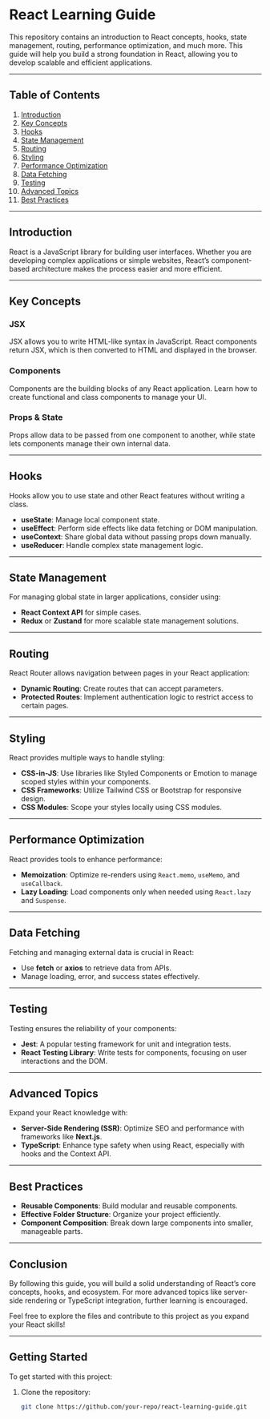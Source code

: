 # React Learning Guide

This repository contains an introduction to React concepts, hooks, state management, routing, performance optimization, and much more. This guide will help you build a strong foundation in React, allowing you to develop scalable and efficient applications.

---

## Table of Contents
1. [Introduction](#introduction)
2. [Key Concepts](#key-concepts)
3. [Hooks](#hooks)
4. [State Management](#state-management)
5. [Routing](#routing)
6. [Styling](#styling)
7. [Performance Optimization](#performance-optimization)
8. [Data Fetching](#data-fetching)
9. [Testing](#testing)
10. [Advanced Topics](#advanced-topics)
11. [Best Practices](#best-practices)

---

## Introduction

React is a JavaScript library for building user interfaces. Whether you are developing complex applications or simple websites, React’s component-based architecture makes the process easier and more efficient.

---

## Key Concepts

### JSX
JSX allows you to write HTML-like syntax in JavaScript. React components return JSX, which is then converted to HTML and displayed in the browser.

### Components
Components are the building blocks of any React application. Learn how to create functional and class components to manage your UI.

### Props & State
Props allow data to be passed from one component to another, while state lets components manage their own internal data.

---

## Hooks

Hooks allow you to use state and other React features without writing a class.

- **useState**: Manage local component state.
- **useEffect**: Perform side effects like data fetching or DOM manipulation.
- **useContext**: Share global data without passing props down manually.
- **useReducer**: Handle complex state management logic.

---

## State Management

For managing global state in larger applications, consider using:
- **React Context API** for simple cases.
- **Redux** or **Zustand** for more scalable state management solutions.

---

## Routing

React Router allows navigation between pages in your React application:
- **Dynamic Routing**: Create routes that can accept parameters.
- **Protected Routes**: Implement authentication logic to restrict access to certain pages.

---

## Styling

React provides multiple ways to handle styling:
- **CSS-in-JS**: Use libraries like Styled Components or Emotion to manage scoped styles within your components.
- **CSS Frameworks**: Utilize Tailwind CSS or Bootstrap for responsive design.
- **CSS Modules**: Scope your styles locally using CSS modules.

---

## Performance Optimization

React provides tools to enhance performance:
- **Memoization**: Optimize re-renders using `React.memo`, `useMemo`, and `useCallback`.
- **Lazy Loading**: Load components only when needed using `React.lazy` and `Suspense`.

---

## Data Fetching

Fetching and managing external data is crucial in React:
- Use **fetch** or **axios** to retrieve data from APIs.
- Manage loading, error, and success states effectively.

---

## Testing

Testing ensures the reliability of your components:
- **Jest**: A popular testing framework for unit and integration tests.
- **React Testing Library**: Write tests for components, focusing on user interactions and the DOM.

---

## Advanced Topics

Expand your React knowledge with:
- **Server-Side Rendering (SSR)**: Optimize SEO and performance with frameworks like **Next.js**.
- **TypeScript**: Enhance type safety when using React, especially with hooks and the Context API.

---

## Best Practices

- **Reusable Components**: Build modular and reusable components.
- **Effective Folder Structure**: Organize your project efficiently.
- **Component Composition**: Break down large components into smaller, manageable parts.

---

## Conclusion

By following this guide, you will build a solid understanding of React’s core concepts, hooks, and ecosystem. For more advanced topics like server-side rendering or TypeScript integration, further learning is encouraged.

Feel free to explore the files and contribute to this project as you expand your React skills!

---

## Getting Started

To get started with this project:

1. Clone the repository:
   ```bash
   git clone https://github.com/your-repo/react-learning-guide.git
